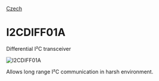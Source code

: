 
[Czech](./README.cs.md)
<!--- module --->
# I2CDIFF01A
<!--- Emodule --->

<!--- subtitle --->Differential I²C transceiver<!--- Esubtitle --->

![I2CDIFF01A]()

<!--- description --->Allows long range I²C communication in harsh environment.<!--- Edescription --->
            